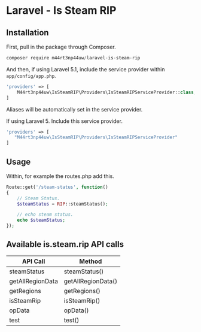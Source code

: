 # Laravel - Is Steam RIP

## Installation

First, pull in the package through Composer.

```js
composer require m44rt3np44uw/laravel-is-steam-rip
```

And then, if using Laravel 5.1, include the service provider within `app/config/app.php`.

```php
'providers' => [
    M44rt3np44uw\IsSteamRIP\Providers\IsSteamRIPServiceProvider::class,
]
```

Aliases will be automatically set in the service provider.

If using Laravel 5. Include this service provider.

```php
'providers' => [
   "M44rt3np44uw\IsSteamRIP\Providers\IsSteamRIPServiceProvider"
]
```

## Usage

Within, for example the routes.php add this.

```php
Route::get('/steam-status', function()
{
    // Steam Status.
    $steamStatus = RIP::steamStatus();

    // echo steam status.
    echo $steamStatus;
});
```

## Available is.steam.rip API calls

| API Call         | Method             |
| ---------------- | ------------------ |
| steamStatus      | steamStatus()      |
| getAllRegionData | getAllRegionData() |
| getRegions       | getRegions()       |
| isSteamRip       | isSteamRip()       |
| opData           | opData()           |
| test             | test()             |